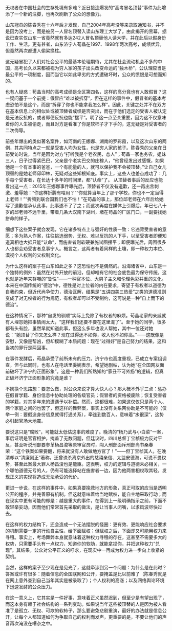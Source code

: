 

无权者在中国社会的生存处境有多难？近日接连爆发的“高考冒名顶替”事件为此增添了一个新的注脚，也再次刷新了公众的想像力。

山东冠县的陈春秀在十六年后才发现，自己2004年高考没等来录取通知书，并不是因为没考上，而是被另一人冒名顶替入读山东理工大学了。由此揭开的黑幕，据说已查实仅山东一省竟然就有多达242人冒名顶替他人读大学，并在此后以假身份工作、生活。更有甚者，山东济宁人苟晶在1997、1998年两次高考，成绩优异，但竟然两次都遭人偷梁换柱。

这无疑冒犯了人们对社会公平的最基本伦理期待，尤其在社会流动机会不多的中国，高考长久以来都被视为穷人家的孩子出头改变命运的“独木桥”，公认理应当是最公平的一项制度，因而当它以如此卑劣的方式遭破坏时，公众的愤恨是可想而知的。

也有人疑惑：苟晶当时的高考成绩是全区第四名，这样的高分竟也有人敢假冒？这一疑问基于一个前提：假冒应“难以被拆穿”，但在这样的事件中，假冒者的基本考虑恐怕不是这个，而是“拆穿了你也不能拿我怎么样”。因此，关键之处并不在双方在基本信息上的相似处或被顶替者成绩是否突出，而在于他们选定的受害人被认定是无法反抗的，或者即便反抗也能“摆平”。明了这一点至关重要，因为这不仅意味着你的人生被偷走，而且对方是看准了你是软柿子才下手的，这无疑是对受害者的二次侮辱。

前些年爆出的类似著名案件，如河南的王娜娜、湖南的罗彩霞，以及这次山东的两例，其共同特点之一就是受害人均为女性，也是穷人家的孩子。陈春秀的父亲在日前受访时说，当年是因为对方“打听我是个老农民，怂人”；苟晶一家也务农，姐妹三人，日子过得紧巴巴，父亲是个老实巴交的庄稼人，“他曾经发出过感慨，如果他是一个有本事的爸爸，一个有能量的人，就可以保护我不会被顶替。”让自己女儿顶替的是她老师邱印林，无疑对这些知根知底。事实上，这些人也差点成功了：几乎每个受害者，在长达十多年的时间里，都“认命”了。 从顶替者事后的反应也能看出这一点：2015年王娜娜事件曝光后，顶替者不仅没有道歉，还一再出言刺激、羞辱她：“你这样折腾有啥用？”“你就算当年上了那个学校，你也不一定当得上老师！”“折腾到联合国我们也不怕！”在苟晶的事上，那位邱老师在六年后给她写了道歉信承认此事，此事遂不了了之；而这次再度在媒体上引爆后，年已七八十岁的邱老师不远千里，带着几条大汉南下湖州，堵在苟晶的厂区门口，一副要找她拼命的样子。

细想下这些案子就会发现，它在诸多特点上与强奸的性质一致：它违背受害者的意愿；多为熟人作案，往往挑选弱势、无权、难以反抗的人下手，以至受害者即便知道真相也大抵只能“认命”，而施害者则软硬兼施试图摆平；即便曝光后，周围很多人也都会劝受害者息事宁人。概言之，这两者有着同样的土壤，即一种权力本位、漠视个人权利的父权制文化。

为什么这样的案子在山东如此之多？这恐怕也不是偶然的。沿海诸省中，山东是一个独特的例外：虽然在对外开放的前沿，但却唯有它的社会底色最为保守传统，这也就是近年来群嘲的“鲁性”——一种官本位、大男子主义和伦理色彩并重的文化。本来在中国传统的“德治”中，德性是对上位者的内在要求，寄望于有权者以道德为自我约束，但近代尚争使力，德治瓦解，结果是“五讲四美三热爱”之类的道德准则变成了对无权者的行为规范，有权者却可以不受制约，这可说是一种“自上而下的德治”。

在这种情况下，那种“自发的驯顺”实际上免除了有权者的麻烦。苟晶老家的亲戚就有人埋怨她把事情闹太大，“这样我们还要不要在这里混了”。至于她的同学，很多都有头有脸，虽然早就知道此事，但这么多年也没人帮她，其中一位还对她说：“她顶替了你又怎么样？现在过得还不如你，收入也不如你高。”——这既像是安慰，又像是帮凶，但却模糊了本质问题：现在“过得好”是自己努力的结果，这和当初的罪行是两回事。

在事件发酵后，苟晶承受了前所未有的压力。济宁市也高度重视，已成立专案组调查，但与此同时，也有人在电话里委婉表示，希望她删帖，认为她“在全国网友面前破坏了济宁的正面形象”。这是一种我们所熟知的“家丑不可外扬”的逻辑，但真正破坏济宁正面形象的究竟是谁？

不妨换个思路想：要怎么做，对公众来说才算大快人心？那大概不外乎三点：惩办在假冒学籍、身份信息中协助处理的各级官员；假冒者的资格被废除；恢复受害者的学籍，对其多年来的遭遇予以补偿。然而，这都很难，如果这仅仅只是两个人、两个家庭之间的也罢了，但这样的舞弊案，事实上没有关系网协助是不可能的（仅举一例：要假造身份信息就得打通关系），牵连到数百人，意味着“水很深”，这势必引起官场大地震。

要说这只是“腐败”，可能就太低估这事的难度了。晚清的“杨乃武与小白菜”一案，事后证明是官官相护，掩盖了无数问题，但廷议时，四川总督丁宝桢极力反对平反，甚至听说刑部要参革杨昌浚等原审官员时，闯入刑部面斥刑部尚书桑春荣：“这个铁案如果要翻，将来就没有人敢做地方官了！”——但丁宝桢其人，在晚清却以“清廉刚正”著称，还曾诛杀离京外出的慈禧亲信、太监安德海，可说不畏权势，甚至此案最大罪人杨昌浚也是能臣。这表明，权力的逻辑与道德未必相关，一个哪怕道德无亏的人，仍有可能选择站在施害者一边，因为他两害相权取其轻，发现正义的实现将造成无法承受的代价。

更进一步说，在这样的事件中，如果真要挽救地方的形象，真正可取的应当是透明公开的程序，并完善原有机制。但这就意味着给当地赋权，能自主地采取行动；而在现实中更有可能的却是：越是重大的事件，在得到上一级明确指示之前，下面不敢轻举妄动，因而他们常常首先采取的做法，是让当事人闭嘴，以求风波尽快过去。

在这样的权力结构下，还会造成一个无法摆脱的怪圈：更有效、更能响应社会要求的机制需要一定的行动自主性，给下面赋权；但赋权之后，下面却又可能用权力来寻租。事实上，考场舞弊本身就意味着这种权力寻租的存在，这甚至不需要多大的权势，只需要手头有一点权力，知道你的软肋，就能拿捏你，并把这种权力“兑现”。其结果，公众对公平正义的吁求，在现实中一再成为权力进一步向上收紧的契机。

当然，这样的案子至少现在是见光了，这就牵涉到另一个问题：为什么是在此时？答案或许有很多：随着信息的全国联网和公开，要掩盖是比以前难了（陈春秀就是在网上意外查到自己当年其实是被录取了）；个人权利的高涨；以及网络舆论环境下迅速发酵的公众压力。

在这一意义上，它其实是一件好事，意味着正义虽然迟到，但至少是有望出现了，而这本身有赖于社会结构的一系列变动。如果说当年这些被顶替的人是因为被人看准了是孤立、无权、可欺的软柿子，那么要避免悲剧重演，最好的办法就是信息公开，让每个人都知道如何为争取自己的权利而发声，更重要的是，不要让他们的声音再次淹没在嘈杂之中。 
